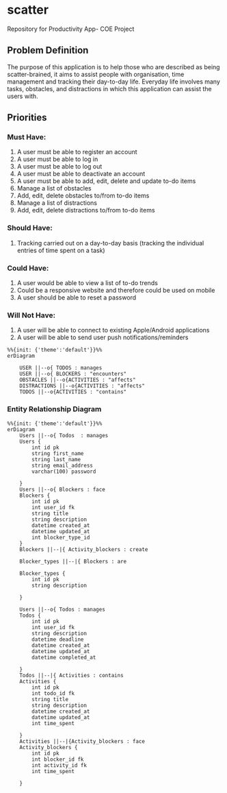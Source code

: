 # scatter
Repository for Productivity App- COE Project

## Problem Definition 


The purpose of this application is to help those who are described as being scatter-brained, it aims to assist people with organisation, time management and tracking their day-to-day life. Everyday life involves many tasks, obstacles, and distractions in which this application can assist the users with.


## Priorities 

### Must Have:

1. A user must be able to register an account
2. A user must be able to log in
3. A user must be able to log out
4. A user must be able to deactivate an account
5. A user must be able to add, edit, delete and update to-do items
6. Manage a list of obstacles
7. Add, edit, delete obstacles to/from to-do items
8. Manage a list of distractions
9. Add, edit, delete distractions to/from to-do items


### Should Have:

1. Tracking carried out on a day-to-day basis (tracking the individual entries of time spent on a task) 


### Could Have:

1. A user would be able to view a list of to-do trends
2. Could be a responsive website and therefore could be used on mobile
3. A user should be able to reset a password

### Will Not Have:

1. A user will be able to connect to existing Apple/Android applications 
2. A user will be able to send user push notifications/reminders



```mermaid
%%{init: {'theme':'default'}}%%
erDiagram
   
    USER ||--o{ TODOS : manages
    USER ||--o{ BLOCKERS : "encounters"
    OBSTACLES ||--o{ACTIVITIES : "affects"
    DISTRACTIONS ||--o{ACTIVITIES : "affects"
    TODOS ||--o{ACTIVITIES : "contains"
```

### Entity Relationship Diagram

```mermaid
%%{init: {'theme':'default'}}%%
erDiagram
    Users ||--o{ Todos  : manages
    Users {
        int id pk 
        string first_name
        string last_name
        string email_address
        varchar(100) password

    }
    Users ||--o{ Blockers : face
    Blockers {
        int id pk 
        int user_id fk
        string title
        string description 
        datetime created_at
        datetime updated_at
        int blocker_type_id
    }
    Blockers ||--|{ Activity_blockers : create

    Blocker_types ||--|{ Blockers : are

    Blocker_types {
        int id pk 
        string description 
        
    }

    Users ||--o{ Todos : manages
    Todos {
        int id pk
        int user_id fk
        string description
        datetime deadline
        datetime created_at
        datetime updated_at
        datetime completed_at

    }
    Todos ||--|{ Activities : contains
    Activities {
        int id pk 
        int todo_id fk
        string title
        string description 
        datetime created_at
        datetime updated_at
        int time_spent

    }
    Activities ||--|{Activity_blockers : face
    Activity_blockers {
        int id pk 
        int blocker_id fk
        int activity_id fk
        int time_spent

    }
 ```


